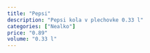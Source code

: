 ```yaml
---
title: "Pepsi"
description: "Pepsi kola v plechovke 0.33 l"
categories: ["Nealko"]
price: "0.89"
volume: "0.33 l"
---
```

